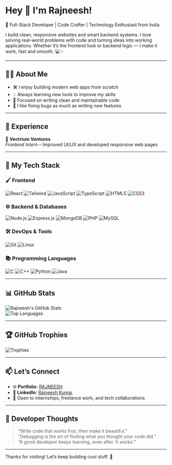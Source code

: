 # Hey 👋 I'm Rajneesh!

🚀 Full-Stack Developer | Code Crafter | Technology Enthusiast from India

I build clean, responsive websites and smart backend systems. I love solving real-world problems with code and turning ideas into working applications. Whether it’s the frontend look or backend logic — I make it work, fast and smooth. 💻✨

---

## 👨‍💻 About Me

- 🛠️ I enjoy building modern web apps from scratch  
- 💡 Always learning new tools to improve my skills  
- 🧠 Focused on writing clean and maintainable code  
- 🐛 I like fixing bugs as much as writing new features  

---

## 💼 Experience

🔹 **Vectrium Ventures**  
*Frontend Intern* – Improved UI/UX and developed responsive web pages

---

## 🧰 My Tech Stack

### 🖌️ Frontend
![React](https://img.shields.io/badge/-React-61DAFB?logo=react&logoColor=white&style=for-the-badge)
![Tailwind](https://img.shields.io/badge/-Tailwind_CSS-06B6D4?logo=tailwind-css&logoColor=white&style=for-the-badge)
![JavaScript](https://img.shields.io/badge/-JavaScript-F7DF1E?logo=javascript&logoColor=black&style=for-the-badge)
![TypeScript](https://img.shields.io/badge/-TypeScript-3178C6?logo=typescript&logoColor=white&style=for-the-badge)
![HTML5](https://img.shields.io/badge/-HTML5-E34F26?logo=html5&logoColor=white&style=for-the-badge)
![CSS3](https://img.shields.io/badge/-CSS3-1572B6?logo=css3&logoColor=white&style=for-the-badge)

### ⚙️ Backend & Databases
![Node.js](https://img.shields.io/badge/-Node.js-339933?logo=node.js&logoColor=white&style=for-the-badge)
![Express.js](https://img.shields.io/badge/-Express.js-000000?logo=express&logoColor=white&style=for-the-badge)
![MongoDB](https://img.shields.io/badge/-MongoDB-47A248?logo=mongodb&logoColor=white&style=for-the-badge)
![PHP](https://img.shields.io/badge/-PHP-777BB4?logo=php&logoColor=white&style=for-the-badge)
![MySQL](https://img.shields.io/badge/-MySQL-4479A1?logo=mysql&logoColor=white&style=for-the-badge)

### 🛠️ DevOps & Tools
![Git](https://img.shields.io/badge/-Git-F05032?logo=git&logoColor=white&style=for-the-badge)
![Linux](https://img.shields.io/badge/-Linux-FCC624?logo=linux&logoColor=black&style=for-the-badge)

### 📚 Programming Languages
![C](https://img.shields.io/badge/-C-A8B9CC?logo=c&logoColor=white&style=for-the-badge)
![C++](https://img.shields.io/badge/-C++-00599C?logo=c%2B%2B&logoColor=white&style=for-the-badge)
![Python](https://img.shields.io/badge/-Python-3776AB?logo=python&logoColor=white&style=for-the-badge)
![Java](https://img.shields.io/badge/-Java-007396?logo=java&logoColor=white&style=for-the-badge)

---

## 📊 GitHub Stats

![Rajneesh's GitHub Stats](https://github-readme-stats.vercel.app/api?username=BestCoder13&show_icons=true&theme=tokyonight)  
![Top Languages](https://github-readme-stats.vercel.app/api/top-langs/?username=BestCoder13&layout=compact&theme=tokyonight)

---

## 🏆 GitHub Trophies

![Trophies](https://github-profile-trophy.vercel.app/?username=BestCoder13&theme=tokyonight&no-frame=true&row=1&margin-w=15)

---

## 📫 Let’s Connect

- 🌐 **Portfolio**: [RAJNEESH](https://rajneesh1304.vercel.app/)  
- 💼 **LinkedIn**: [Rajneesh Kumar](https://www.linkedin.com/in/rajneesh-kumar-5202122ab/)  
- 💬 Open to internships, freelance work, and tech collaborations

---

## 💬 Developer Thoughts

> “Write code that works first, then make it beautiful.”  
> “Debugging is the art of finding what you thought your code did.”  
> “A good developer keeps learning, even after ‘it works’.”

---

Thanks for visiting! Let’s keep building cool stuff. 🚀
